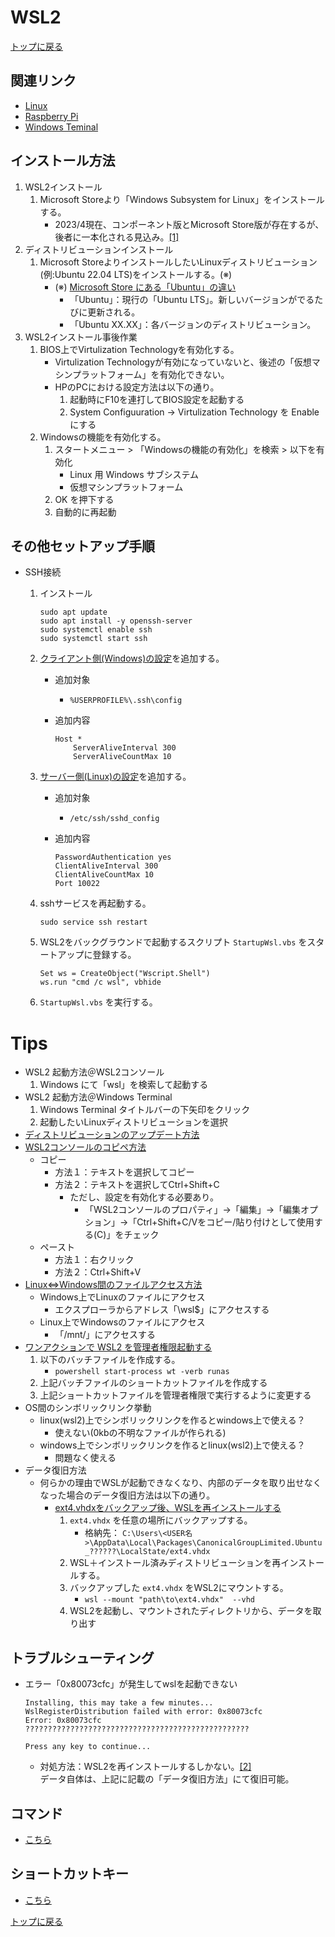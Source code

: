
# WSL2

[トップに戻る](../index.md)

## 関連リンク

- [Linux](../linux_os/linux.md)
- [Raspberry Pi](../raspberrypi_sft/raspberrypi.md)
- [Windows Teminal](../winterm_sft/winterm.md)

## インストール方法

1. WSL2インストール
    1. Microsoft Storeより「Windows Subsystem for Linux」をインストールする。
        - 2023/4現在、コンポーネント版とMicrosoft Store版が存在するが、後者に一本化される見込み。[[1]](https://ascii.jp/elem/000/004/120/4120511/)
1. ディストリビューションインストール
    1. Microsoft StoreよりインストールしたいLinuxディストリビューション(例:Ubuntu 22.04 LTS)をインストールする。(※)
        - (※) [Microsoft Store にある「Ubuntu」の違い](https://forest.watch.impress.co.jp/docs/serial/yajiuma/1134055.html)
            - 「Ubuntu」：現行の「Ubuntu LTS」。新しいバージョンがでるたびに更新される。
            - 「Ubuntu XX.XX」：各バージョンのディストリビューション。
1. WSL2インストール事後作業
    1. BIOS上でVirtulization Technologyを有効化する。
        - Virtulization Technologyが有効になっていないと、後述の「仮想マシンプラットフォーム」を有効化できない。
        - HPのPCにおける設定方法は以下の通り。
            1. 起動時にF10を連打してBIOS設定を起動する
            2. System Configuuration -> Virtulization Technology を Enable にする
    1. Windowsの機能を有効化する。
        1. スタートメニュー > 「Windowsの機能の有効化」を検索 > 以下を有効化
            - Linux 用 Windows サブシステム
            - 仮想マシンプラットフォーム
        1. OK を押下する
        1. 自動的に再起動

## その他セットアップ手順

- SSH接続
    1. インストール

        ```shell
        sudo apt update
        sudo apt install -y openssh-server
        sudo systemctl enable ssh
        sudo systemctl start ssh
        ```

    2. [クライアント側(Windows)の設定](https://kaworu.jpn.org/security/ssh%E6%8E%A5%E7%B6%9A%E3%81%8C%E8%87%AA%E5%8B%95%E5%88%87%E6%96%AD%E3%81%95%E3%82%8C%E3%82%8B%E5%A0%B4%E5%90%88%E3%81%AE%E5%9B%9E%E9%81%BF%E6%96%B9%E6%B3%95)を追加する。
        - 追加対象
            - `%USERPROFILE%\.ssh\config`
        - 追加内容

            ```shell
            Host *
                ServerAliveInterval 300
                ServerAliveCountMax 10
            ```

    3. [サーバー側(Linux)の設定](https://www.xenos.jp/~zen/blog2/index.php/2020/06/14/post-3987/)を追加する。
        - 追加対象
            - `/etc/ssh/sshd_config`
        - 追加内容

            ```shell
            PasswordAuthentication yes
            ClientAliveInterval 300
            ClientAliveCountMax 10
            Port 10022
            ```

    4. sshサービスを再起動する。

        ```shell
        sudo service ssh restart
        ```

    5. WSL2をバックグラウンドで起動するスクリプト `StartupWsl.vbs` をスタートアップに登録する。

        ```vbs
        Set ws = CreateObject("Wscript.Shell")
        ws.run "cmd /c wsl", vbhide
        ```

    6. `StartupWsl.vbs` を実行する。

# Tips

- WSL2 起動方法＠WSL2コンソール
    1. Windows にて「wsl」を検索して起動する
- WSL2 起動方法＠Windows Terminal
    1. Windows Terminal タイトルバーの下矢印をクリック
    1. 起動したいLinuxディストリビューションを選択
- [ディストリビューションのアップデート方法](https://qiita.com/matarillo/items/98d7452967987fe5d633)
- [WSL2コンソールのコピペ方法](https://qiita.com/kenji0x02/items/f77008985818583bf32b)
    - コピー
        - 方法１：テキストを選択してコピー
        - 方法２：テキストを選択してCtrl+Shift+C
            - ただし、設定を有効化する必要あり。
                - 「WSL2コンソールのプロパティ」->「編集」->「編集オプション」->「Ctrl+Shift+C/Vをコピー/貼り付けとして使用する(C)」をチェック
    - ペースト
        - 方法１：右クリック
        - 方法２：Ctrl+Shift+V
- [Linux⇔Windows間のファイルアクセス方法](https://qiita.com/Uchitaso/items/6e0a7859e87bb8bdb527)
    - Windows上でLinuxのファイルにアクセス
        - エクスプローラからアドレス「\\wsl$」にアクセスする
    - Linux上でWindowsのファイルにアクセス
        - 「/mnt/」にアクセスする
- [ワンアクションで WSL2 を管理者権限起動する](https://www.xenos.jp/~zen/blog2/index.php/2020/05/31/post-3944/)
    1. 以下のバッチファイルを作成する。
        - `powershell start-process wt -verb runas`
    1. 上記バッチファイルのショートカットファイルを作成する
    1. 上記ショートカットファイルを管理者権限で実行するように変更する
- OS間のシンボリックリンク挙動
    - linux(wsl2)上でシンボリックリンクを作るとwindows上で使える？
        - 使えない(0kbの不明なファイルが作られる)
    - windows上でシンボリックリンクを作るとlinux(wsl2)上で使える？
        - 問題なく使える
- データ復旧方法
    - 何らかの理由でWSLが起動できなくなり、内部のデータを取り出せなくなった場合のデータ復旧方法は以下の通り。
        - [ext4.vhdxをバックアップ後、WSLを再インストールする](https://loumo.jp/archives/29239)
            1. `ext4.vhdx` を任意の場所にバックアップする。
                - 格納先： `C:\Users\<USER名>\AppData\Local\Packages\CanonicalGroupLimited.Ubuntu_??????\LocalState/ext4.vhdx`
            1. WSL＋インストール済みディストリビューションを再インストールする。
            1. バックアップした `ext4.vhdx` をWSL2にマウントする。
                - `wsl --mount "path\to\ext4.vhdx"  --vhd`
            1. WSL2を起動し、マウントされたディレクトリから、データを取り出す

## トラブルシューティング

- エラー「0x80073cfc」が発生してwslを起動できない

    ```shell
    Installing, this may take a few minutes...
    WslRegisterDistribution failed with error: 0x80073cfc
    Error: 0x80073cfc ??????????????????????????????????????????????????
    
    Press any key to continue...
    ```

    - 対処方法：WSL2を再インストールするしかない。[[2]](https://github.com/microsoft/WSL/issues/10118)  
    データ自体は、上記に記載の「データ復旧方法」にて復旧可能。

## コマンド

- [こちら](../linux_os/linux.md)

## ショートカットキー

- [こちら](../linux_os/linux.md)

[トップに戻る](../index.md)
